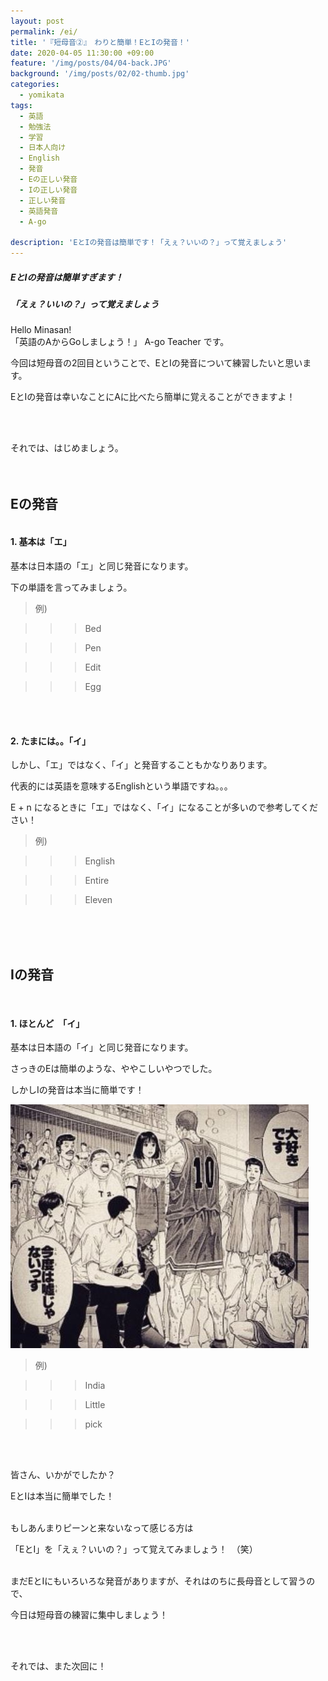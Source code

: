```yaml
---
layout: post
permalink: /ei/
title: '『短母音②』　わりと簡単！EとIの発音！'
date: 2020-04-05 11:30:00 +09:00
feature: '/img/posts/04/04-back.JPG'
background: '/img/posts/02/02-thumb.jpg'
categories:
  - yomikata
tags:
  - 英語
  - 勉強法
  - 学習
  - 日本人向け
  - English
  - 発音
  - Eの正しい発音
  - Iの正しい発音
  - 正しい発音
  - 英語発音
  - A-go

description: 'EとIの発音は簡単です！「えぇ？いいの？」って覚えましょう'
---
```


##### EとIの発音は簡単すぎます！

##### 「えぇ？いいの？」って覚えましょう



Hello Minasan!  <br>
「英語のAからGoしましょう！」 A-go Teacher です。



今回は短母音の2回目ということで、EとIの発音について練習したいと思います。

EとIの発音は幸いなことにAに比べたら簡単に覚えることができますよ！

<br><br>

それでは、はじめましょう。<br><br><br>



## Eの発音

#### <br>1. 基本は「エ」

基本は日本語の「エ」と同じ発音になります。

下の単語を言ってみましょう。



> 例)

>>> Bed

>>> Pen

>>> Edit

>>> Egg

<br><br>

#### 2. たまには。。「イ」

しかし、「エ」ではなく、「イ」と発音することもかなりあります。

代表的には英語を意味するEnglishという単語ですね。。。

E + n になるときに「エ」ではなく、「イ」になることが多いので参考してください！



> 例)

>>> English

>>> Entire

>>> Eleven

<br><br><br>



## Iの発音

<br>

####  1. ほとんど　「イ」

基本は日本語の「イ」と同じ発音になります。

さっきのEは簡単のような、ややこしいやつでした。

しかしIの発音は本当に簡単です！

 ![usojanai](/img/posts/04/usoja.JPG)



> 例)

>>> India

>>> Little

>>> pick



<br><br>

皆さん、いかがでしたか？

EとIは本当に簡単でした！<br><br>

もしあんまりピーンと来ないなって感じる方は

「EとI」を「えぇ？いいの？」って覚えてみましょう！　（笑）<br><br>

まだEとIにもいろいろな発音がありますが、それはのちに長母音として習うので、

今日は短母音の練習に集中しましょう！

<br><br>

それでは、また次回に！